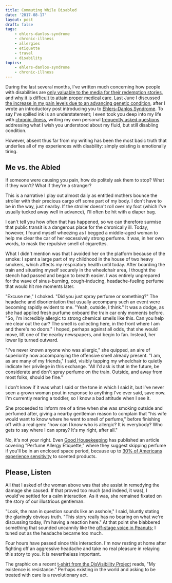 ```yaml
---
title: Commuting While Disabled
date: '2017-08-17'
layout: post
draft: false
tags:
    - ehlers-danlos-syndrome
    - chronic-illness
    - allergies
    - etiquette
    - travel
    - disability
topics:
    - ehlers-danlos-syndrome
    - chronic-illness
---
```

During the last several months, I've written much concerning how people with disabilities are [only valuable to the media for their redemption stories](/2017/06/shades-of-rare-illness/), and [why it is difficult to attain proper medical care](/2017/06/casual-ableism/). Last June I discussed [the increase in my pain levels due to an advancing genetic condition](2016/06/life-on-the-inside-part-ii/), after I wrote an introductory post introducing you to [Ehlers-Danlos Syndrome](/tags/ehlers-danlos-syndrome/). To say I've spilled ink is an understatement; I even took you deep into my life with [chronic illness](/tags/chronic-illness/), writing my own personal [frequently asked questions](/2017/05/what-i-wish-you-understood-about-my-chronic-illness/) addressing what I wish you understood about my fluid, but still disabling condition.

However, absent thus far from my writing has been the most basic truth that underlies all of my experiences with disability: simply existing is emotionally tiring.

## Me vs. the Abled

If someone were causing you pain, how do politely ask them to stop? What if they won't? What if they're a stranger?

This is a narrative I play out almost daily as entitled mothers bounce the stroller with their precious cargo off some part of my body. I don't have to be in the way, just nearby. If the stroller doesn't roll over my foot (which I've usually tucked away well in advance), I'll often be hit with a diaper bag.

I can't tell you how often that has happened, so we can therefore surmise that public transit is a dangerous place for the chronically ill. Today, however, I found myself wheezing as I begged a middle-aged woman to help me clear the car of her excessively strong perfume. It was, in her own words, to mask the repulsive smell of cigarettes.

What I didn't mention was that I avoided her on the platform because of the smoke: I spent a large part of my childhood in the house of two heavy smokers, which affects my respiratory health until today. After boarding the train and situating myself securely in the wheelchair area, I thought the stench had passed and began to breath easier. I was entirely unprepared for the wave of sinus-burning, cough-inducing, headache-fueling perfume that would hit me moments later.

"Excuse me," I choked. "Did you just spray perfume or something?" The headache and disorientation that usually accompany such an event were becoming rapidly evident to me. "Yeah, outside, I think." It was a dodge, as she had applied fresh purfume onboard the train car only moments before. "So, I'm incredibly allergic to strong chemical smells like this. Can you help me clear out the car? The smell is collecting here, in the front where I am and there's no doors." I hoped, perhaps against all odds, that she would move, lift one of the nearby newspapers, and begin to fan. Instead, her lower lip turned outward.

"I've never known anyone who was allergic," she quipped, an aire of superiority now accompanying the offensive smell already present. "I am, as are many of my friends," I said, visibly tapping my wheelchair to quietly indicate her privilege in this exchange. "All I'd ask is that in the future, be considerate and don't spray perfume on the train. Outside, and away from most folks, should be fine."

I don't know if it was what I said or the tone in which I said it, but I've never seen a grown woman pout in response to anything I've ever said, save now. I'm currently rearing a toddler, so I know a bad attitude when I see it.

She proceeded to inform me of a time when she was smoking outside and perfumed after, giving a nearby gentleman reason to complain that "his wife would want to know where he went to smell of perfume," before finishing off with a real gem: "how can I know who is allergic? It is everybody? Who gets to say where I can spray? It's my right, after all."

No, it's not your right. Even [Good Housekeeping](http://www.goodhousekeeping.com/beauty/a37870/perfume-allergy-etiquette/) has published an article covering "Perfume Allergy Etiquette," where they suggest skipping perfume if you'll be in an enclosed space period, because up to [30% of Americans experience sensitivity](http://www.ncbi.nlm.nih.gov/pubmed/19326669) to scented products.

## Please, Listen

All that I asked of the woman above was that she assist in remedying the damage she caused. If that proved too much (and indeed, it was), I would've settled for a calm interaction. As it was, she remained fixated on the story of our illustrious gentleman.

"Look, the man in question sounds like an asshole," I said, bluntly stating the glaringly obvious truth. "This story really has no bearing on what we're discussing today, I'm having a reaction here." At that point she blabbered something that sounded uncannily like the [off-stage voice in Peanuts;](http://mashable.com/2015/10/26/peanuts-wah-wah/#Itj1iaNbCuqF) I tuned out as the headache became too much.

Four hours have passed since this interaction. I'm now resting at home after fighting off an aggressive headache and take no real pleasure in relaying this story to you. It is nevertheless important.

The graphic on a recent [t-shirt from the DisVisibility Project](https://disabilityvisibilityproject.com/2017/07/04/our-existence-is-resistance-summer-fundraiser-for-nationaladapt/) reads, "My existence is resistance." Perhaps existing in the world and asking to be treated with care is a revolutionary act.